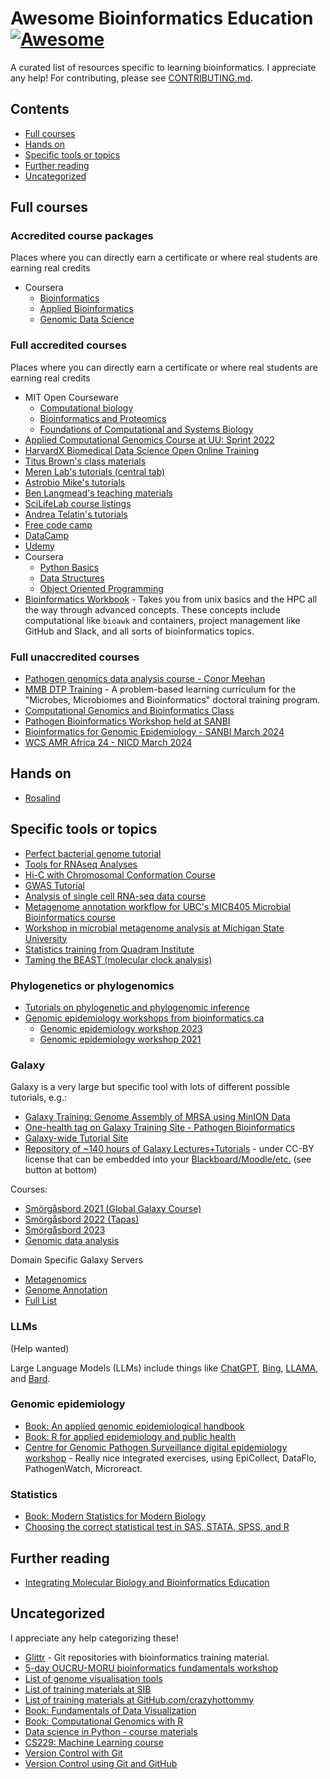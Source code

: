 <!--lint disable awesome-git-repo-age-->
# Awesome Bioinformatics Education [![Awesome](https://awesome.re/badge.svg)](https://awesome.re)

A curated list of resources specific to learning bioinformatics.
I appreciate any help! For contributing, please see [CONTRIBUTING.md](CONTRIBUTING.md).

## Contents

* [Full courses](#full-courses)
* [Hands on](#hands-on)
* [Specific tools or topics](#specific-tools-or-topics)
* [Further reading](#further-reading)
* [Uncategorized](#uncategorized)

## Full courses

### Accredited course packages

Places where you can directly earn a certificate or where real students are earning real credits

* Coursera
  * [Bioinformatics](https://www.coursera.org/specializations/bioinformatics)
  * [Applied Bioinformatics](https://www.coursera.org/specializations/applied-bioinformatics)
  * [Genomic Data Science](https://www.coursera.org/specializations/genomic-data-science)

### Full accredited courses

Places where you can directly earn a certificate or where real students are earning real credits

* MIT Open Courseware
  * [Computational biology](https://ocw.mit.edu/courses/6-047-computational-biology-fall-2015/)
  * [Bioinformatics and Proteomics](https://ocw.mit.edu/courses/6-092-bioinformatics-and-proteomics-january-iap-2005/)
  * [Foundations of Computational and Systems Biology](https://ocw.mit.edu/courses/7-91j-foundations-of-computational-and-systems-biology-spring-2014/)
* [Applied Computational Genomics Course at UU: Sprint 2022](https://github.com/quinlan-lab/applied-computational-genomics)
* [HarvardX Biomedical Data Science Open Online Training](https://rafalab.github.io/pages/harvardx.html)
* [Titus Brown's class materials](https://github.com/ngs-docs)
* [Meren Lab's tutorials (central tab)](https://merenlab.org/2015/07/20/analyzing-variability/ )
* [Astrobio Mike's tutorials](https://astrobiomike.github.io/all_tutorials/)
* [Ben Langmead's teaching materials](http://www.langmead-lab.org/teaching-materials/)
* [SciLifeLab course listings](https://scilifelab.github.io/courses/)
* [Andrea Telatin's tutorials](https://telatin.github.io/microbiome-bioinformatics/ )
* [Free code camp](https://www.freecodecamp.org/)
* [DataCamp](https://www.datacamp.com/)
* [Udemy](https://www.udemy.com/)
* Coursera
  * [Python Basics](https://www.coursera.org/learn/python-basics)
  * [Data Structures](https://www.coursera.org/learn/python-functions-files-dictionaries?specialization=python-3-programming#syllabus)
  * [Object Oriented Programming](https://www.coursera.org/learn/python-classes-inheritance)
* [Bioinformatics Workbook](https://bioinformaticsworkbook.org/list.html#gsc.tab=0) - Takes you from unix basics and the HPC all the way through advanced concepts. These concepts include computational like `bioawk` and containers, project management like GitHub and Slack, and all sorts of bioinformatics topics.
  
### Full unaccredited courses

* [Pathogen genomics data analysis course - Conor Meehan](https://conmeehan.github.io/PathogenDataCourse/PathogenCourse.html)
* [MMB DTP Training](https://mmbdtp.github.io/) - A problem-based learning curriculum for the "Microbes, Microbiomes and Bioinformatics" doctoral training program.
* [Computational Genomics and Bioinformatics Class](https://linsalrob.github.io/ComputationalGenomicsManual/)
* [Pathogen Bioinformatics Workshop held at SANBI](https://pabix.sanbi.ac.za/)
* [Bioinformatics for Genomic Epidemiology - SANBI March 2024](https://pathogen-genomics-march-2024.sanbi.ac.za/)
* [WCS AMR Africa 24 - NICD March 2024](https://github.com/WCSCourses/AMR-Africa-24/tree/main)

## Hands on

* [Rosalind](https://rosalind.info)

## Specific tools or topics

* [Perfect bacterial genome tutorial](https://github.com/rrwick/Perfect-bacterial-genome-tutorial)
* [Tools for RNAseq Analyses](https://hobrien.github.io/RNAseqTools/)
* [Hi-C with Chromosomal Conformation Course](https://github.com/4DGenome/Chromosomal-Conformation-Course)
* [GWAS Tutorial](https://github.com/agolotin/BIO465Tutorial)
* [Analysis of single cell RNA-seq data course](https://github.com/hemberg-lab/scRNA.seq.course)
* [Metagenome annotation workflow for UBC's MICB405 Microbial Bioinformatics course](https://github.com/cmorganl/MICB405-Metagenomics)
* [Workshop in microbial metagenome analysis at Michigan State University](https://github.com/edamame-course)
* [Statistics training from Quadram Institute](https://georgemsavva.github.io/R_for_Statistics/index.html )
* [Taming the BEAST (molecular clock analysis)](https://taming-the-beast.org/)

### Phylogenetics or phylogenomics

* [Tutorials on phylogenetic and phylogenomic inference](https://github.com/mmatschiner/tutorials)
* [Genomic epidemiology workshops from bioinformatics.ca](https://bioinformatics.ca/workshops/previous-workshops/)
  * [Genomic epidemiology workshop 2023](https://bioinformatics.ca/workshops-all/2023-infectious-disease-genomic-epidemiology/)
  * [Genomic epidemiology workshop 2021](https://bioinformaticsdotca.github.io/IDE_2021)  

### Galaxy

Galaxy is a very large but specific tool with lots of different possible tutorials, e.g.:

* [Galaxy Training: Genome Assembly of MRSA using MinION Data](https://training.galaxyproject.org/training-material/topics/assembly/tutorials/mrsa-nanopore/tutorial.html)
* [One-health tag on Galaxy Training Site - Pathogen Bioinformatics](https://training.galaxyproject.org/training-material/search2?query=one-health)
* [Galaxy-wide Tutorial Site](https://training.galaxyproject.org/)
* [Repository of ~140 hours of Galaxy Lectures+Tutorials](https://gallantries.github.io/video-library/library) - under CC-BY license that can be embedded into your [Blackboard/Moodle/etc.](https://gallantries.github.io/video-library/videos/galaxy-interface/ncbi-sarf/slides/) (see button at bottom)

Courses:

* [Smörgåsbord 2021 (Global Galaxy Course)](https://shiltemann.github.io/global-galaxy-course/workshop)
* [Smörgåsbord 2022 (Tapas)](https://gallantries.github.io/video-library/events/smorgasbord2/tapas.html)
* [Smörgåsbord 2023](https://gallantries.github.io/video-library/events/smorgasbord3/)
* [Genomic data analysis](https://speakerdeck.com/jxtx/teaching-genomic-data-analysis-with-galaxy)

Domain Specific Galaxy Servers

* [Metagenomics](https://metagenomics.usegalaxy.eu)
* [Genome Annotation](https://annotation.usegalaxy.eu)
* [Full List](https://galaxyproject.org/use/)

### LLMs

(Help wanted)

Large Language Models (LLMs) include things like
[ChatGPT](https://chat.openai.com/),
[Bing](https://www.microsoft.com/en-us/bing/apis/llm),
[LLAMA](https://research.facebook.com/publications/llama-open-and-efficient-foundation-language-models/),
and
[Bard](https://bard.google.com/).

### Genomic epidemiology

* [Book: An applied genomic epidemiological handbook](https://alliblk.github.io/genepi-book/ )
* [Book: R for applied epidemiology and public health](https://epirhandbook.com/en/)
* [Centre for Genomic Pathogen Surveillance digital epidemiology workshop](https://cgps-group.github.io/digitalepiworkshop/) - Really nice integrated exercises, using EpiCollect, DataFlo, PathogenWatch, Microreact.

### Statistics

* [Book: Modern Statistics for Modern Biology](http://web.stanford.edu/class/bios221/book/index.html )
* [Choosing the correct statistical test in SAS, STATA, SPSS, and R](https://stats.oarc.ucla.edu/other/mult-pkg/whatstat/)

## Further reading

* [Integrating Molecular Biology and Bioinformatics Education](https://www.degruyter.com/document/doi/10.1515/jib-2019-0005/html)

## Uncategorized

I appreciate any help categorizing these!

* [Glittr](https://glittr.org/?per_page=25&sort_by=stargazers&sort_direction=desc) - Git repositories with bioinformatics training material.
* [5-day OUCRU-MORU bioinformatics fundamentals workshop](https://flashton2003.github.io/OUCRU_bioinformatics_training/index.html)
* [List of genome visualisation tools](https://cmdcolin.github.io/awesome-genome-visualization/?latest=true)
* [List of training materials at SIB](https://github.com/sib-swiss/training-collection)
* [List of training materials at GitHub.com/crazyhottommy](https://github.com/crazyhottommy/getting-started-with-genomics-tools-and-resources )
* [Book: Fundamentals of Data Visualization](https://clauswilke.com/dataviz/ )
* [Book: Computational Genomics with R](https://compgenomr.github.io/book/ )
* [Data science in Python - course materials](https://github.com/pycam/python-data-science)
* [CS229: Machine Learning course](http://cs229.stanford.edu/ )
* [Version Control with Git](https://swcarpentry.github.io/git-novice/index.html )
* [Version Control using Git and GitHub](https://docs.github.com/en )
